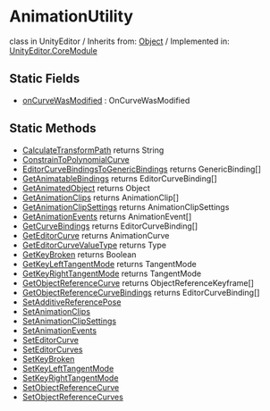 # AnimationUtility
class in UnityEditor
 / Inherits from: <a href="https://docs.unity3d.com/6000.0/Documentation/ScriptReference/Object.html">Object</a> / Implemented in: <a href="https://docs.unity3d.com/6000.0/Documentation/ScriptReference/UnityEditor.CoreModule.html">UnityEditor.CoreModule</a>

## Static Fields
- <a href="https://docs.unity3d.com/6000.0/Documentation/ScriptReference/AnimationUtility-onCurveWasModified.html">onCurveWasModified</a> : OnCurveWasModified

## Static Methods
- <a href="https://docs.unity3d.com/6000.0/Documentation/ScriptReference/AnimationUtility.CalculateTransformPath.html">CalculateTransformPath</a> returns String
- <a href="https://docs.unity3d.com/6000.0/Documentation/ScriptReference/AnimationUtility.ConstrainToPolynomialCurve.html">ConstrainToPolynomialCurve</a>
- <a href="https://docs.unity3d.com/6000.0/Documentation/ScriptReference/AnimationUtility.EditorCurveBindingsToGenericBindings.html">EditorCurveBindingsToGenericBindings</a> returns GenericBinding[]
- <a href="https://docs.unity3d.com/6000.0/Documentation/ScriptReference/AnimationUtility.GetAnimatableBindings.html">GetAnimatableBindings</a> returns EditorCurveBinding[]
- <a href="https://docs.unity3d.com/6000.0/Documentation/ScriptReference/AnimationUtility.GetAnimatedObject.html">GetAnimatedObject</a> returns Object
- <a href="https://docs.unity3d.com/6000.0/Documentation/ScriptReference/AnimationUtility.GetAnimationClips.html">GetAnimationClips</a> returns AnimationClip[]
- <a href="https://docs.unity3d.com/6000.0/Documentation/ScriptReference/AnimationUtility.GetAnimationClipSettings.html">GetAnimationClipSettings</a> returns AnimationClipSettings
- <a href="https://docs.unity3d.com/6000.0/Documentation/ScriptReference/AnimationUtility.GetAnimationEvents.html">GetAnimationEvents</a> returns AnimationEvent[]
- <a href="https://docs.unity3d.com/6000.0/Documentation/ScriptReference/AnimationUtility.GetCurveBindings.html">GetCurveBindings</a> returns EditorCurveBinding[]
- <a href="https://docs.unity3d.com/6000.0/Documentation/ScriptReference/AnimationUtility.GetEditorCurve.html">GetEditorCurve</a> returns AnimationCurve
- <a href="https://docs.unity3d.com/6000.0/Documentation/ScriptReference/AnimationUtility.GetEditorCurveValueType.html">GetEditorCurveValueType</a> returns Type
- <a href="https://docs.unity3d.com/6000.0/Documentation/ScriptReference/AnimationUtility.GetKeyBroken.html">GetKeyBroken</a> returns Boolean
- <a href="https://docs.unity3d.com/6000.0/Documentation/ScriptReference/AnimationUtility.GetKeyLeftTangentMode.html">GetKeyLeftTangentMode</a> returns TangentMode
- <a href="https://docs.unity3d.com/6000.0/Documentation/ScriptReference/AnimationUtility.GetKeyRightTangentMode.html">GetKeyRightTangentMode</a> returns TangentMode
- <a href="https://docs.unity3d.com/6000.0/Documentation/ScriptReference/AnimationUtility.GetObjectReferenceCurve.html">GetObjectReferenceCurve</a> returns ObjectReferenceKeyframe[]
- <a href="https://docs.unity3d.com/6000.0/Documentation/ScriptReference/AnimationUtility.GetObjectReferenceCurveBindings.html">GetObjectReferenceCurveBindings</a> returns EditorCurveBinding[]
- <a href="https://docs.unity3d.com/6000.0/Documentation/ScriptReference/AnimationUtility.SetAdditiveReferencePose.html">SetAdditiveReferencePose</a>
- <a href="https://docs.unity3d.com/6000.0/Documentation/ScriptReference/AnimationUtility.SetAnimationClips.html">SetAnimationClips</a>
- <a href="https://docs.unity3d.com/6000.0/Documentation/ScriptReference/AnimationUtility.SetAnimationClipSettings.html">SetAnimationClipSettings</a>
- <a href="https://docs.unity3d.com/6000.0/Documentation/ScriptReference/AnimationUtility.SetAnimationEvents.html">SetAnimationEvents</a>
- <a href="https://docs.unity3d.com/6000.0/Documentation/ScriptReference/AnimationUtility.SetEditorCurve.html">SetEditorCurve</a>
- <a href="https://docs.unity3d.com/6000.0/Documentation/ScriptReference/AnimationUtility.SetEditorCurves.html">SetEditorCurves</a>
- <a href="https://docs.unity3d.com/6000.0/Documentation/ScriptReference/AnimationUtility.SetKeyBroken.html">SetKeyBroken</a>
- <a href="https://docs.unity3d.com/6000.0/Documentation/ScriptReference/AnimationUtility.SetKeyLeftTangentMode.html">SetKeyLeftTangentMode</a>
- <a href="https://docs.unity3d.com/6000.0/Documentation/ScriptReference/AnimationUtility.SetKeyRightTangentMode.html">SetKeyRightTangentMode</a>
- <a href="https://docs.unity3d.com/6000.0/Documentation/ScriptReference/AnimationUtility.SetObjectReferenceCurve.html">SetObjectReferenceCurve</a>
- <a href="https://docs.unity3d.com/6000.0/Documentation/ScriptReference/AnimationUtility.SetObjectReferenceCurves.html">SetObjectReferenceCurves</a>
